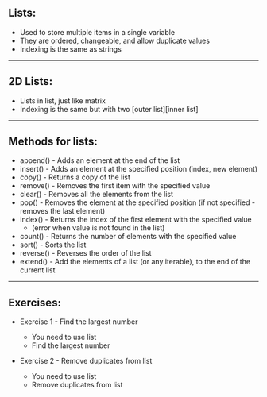 Lists:
------
- Used to store multiple items in a single variable
- They are ordered, changeable, and allow duplicate values
- Indexing is the same as strings
------------------------
2D Lists:
-----------
- Lists in list, just like matrix
- Indexing is the same but with two [outer list][inner list]
------------
Methods for lists:
--------------------
- append() - Adds an element at the end of the list
- insert() - Adds an element at the specified position (index, new element)
- copy() - Returns a copy of the list
- remove() - Removes the first item with the specified value
- clear() - Removes all the elements from the list
- pop() - Removes the element at the specified position (if not specified - removes the last element)
- index() - Returns the index of the first element with the specified value
  - (error when value is not found in the list)
- count() - Returns the number of elements with the specified value
- sort() - Sorts the list
- reverse() - Reverses the order of the list
- extend() - Add the elements of a list (or any iterable), to the end of the current list
-------------

Exercises:
----------

- Exercise 1 - Find the largest number
	- You need to use list
    - Find the largest number


- Exercise 2 - Remove duplicates from list
	- You need to use list
    - Remove duplicates from list
